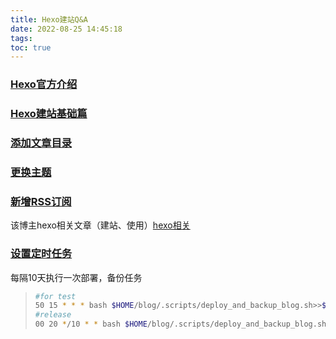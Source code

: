 ```yaml
---
title: Hexo建站Q&A
date: 2022-08-25 14:45:18
tags:
toc: true
---
```


### [Hexo官方介绍](https://hexo.io/zh-cn/)

### [Hexo建站基础篇](http://hanyu.fit/2021/06/17/记%20---%20关于近段时间学习的总结(Hexo建站%20--%20基础篇-搭建环境)/)

###  [添加文章目录](https://xyzardq.github.io/2016/11/04/Hexo添加文章目录/)

### [更换主题](https://zhuanlan.zhihu.com/p/137338730) 


### [新增RSS订阅](https://www.google.com.hk/url?sa=t&rct=j&q=&esrc=s&source=web&cd=&ved=2ahUKEwioobuwtOH5AhXnt1YBHThrBVkQFnoECAYQAw&url=https%3A%2F%2Fzhuanlan.zhihu.com%2Fp%2F392900543&usg=AOvVaw2yK-opF-gOHYXKevVeXYPH) 

该博主hexo相关文章（建站、使用）[hexo相关](https://www.zhihu.com/column/c_1402548025064128512)


### [设置定时任务](https://tooltt.com/crontab/c/118.html)

每隔10天执行一次部署，备份任务
>
>```bash
>#for test
>50 15 * * * bash $HOME/blog/.scripts/deploy_and_backup_blog.sh>>$HOME/blog/deployment.log
>#release 
>00 20 */10 * * bash $HOME/blog/.scripts/deploy_and_backup_blog.sh>>$HOME/blog/deployment.log
>
>```
>
>

